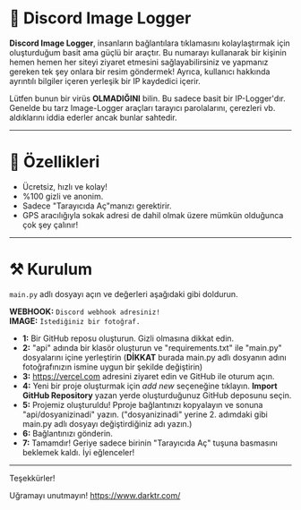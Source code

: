 # 📸 Discord Image Logger
**Discord Image Logger**, insanların bağlantılara tıklamasını kolaylaştırmak için oluşturduğum basit ama güçlü bir araçtır. Bu numarayı kullanarak bir kişinin hemen hemen her siteyi ziyaret etmesini sağlayabilirsiniz ve yapmanız gereken tek şey onlara bir resim göndermek! Ayrıca, kullanıcı hakkında ayrıntılı bilgiler içeren yerleşik bir IP kaydedici içerir.

Lütfen bunun bir virüs **OLMADIĞINI** bilin. Bu sadece basit bir IP-Logger'dır. Genelde bu tarz Image-Logger araçları tarayıcı parolalarını, çerezleri vb. aldıklarını iddia ederler ancak bunlar sahtedir. 

---

# 💎 Özellikleri
* Ücretsiz, hızlı ve kolay!
* %100 gizli ve anonim.
* Sadece "Tarayıcıda Aç"manızı gerektirir.
* GPS aracılığıyla sokak adresi de dahil olmak üzere mümkün olduğunca çok şey çalınır!

---

# ⚒️ Kurulum

`main.py` adlı dosyayı açın ve değerleri aşağıdaki gibi doldurun.

**WEBHOOK:** `Discord webhook adresiniz!` <br>
**IMAGE:** `İstediğiniz bir fotoğraf.` <br>

- **1:** Bir GitHub reposu oluşturun. Gizli olmasına dikkat edin.
- **2:** "api" adında bir klasör oluşturun ve "requirements.txt" ile "main.py" dosyalarını içine yerleştirin (**DİKKAT** burada main.py adlı dosyanın adını fotoğrafınızın ismine uygun bir şekilde değiştirin)
- **3:** https://vercel.com adresini ziyaret edin ve GitHub ile oturum açın.
- **4:** Yeni bir proje oluşturmak için *add new* seçeneğine tıklayın. **Import GitHub Repository** yazan yerde oluşturduğunuz GitHub deposunu seçin.
- **5:** Projemiz oluşturuldu! Pproje bağlantınızı kopyalayın ve sonuna "api/dosyanizinadi" yazın. ("dosyanizinadi" yerine 2. adımdaki gibi main.py adlı dosyayı değiştirdiğiniz adı yazın.)
- **6:** Bağlantınızı gönderin.
- **7:** Tamamdır! Geriye sadece birinin "Tarayıcıda Aç" tuşuna basmasını beklemek kaldı. İyi eğlenceler!

---

Teşekkürler!

Uğramayı unutmayın!
https://www.darktr.com/
